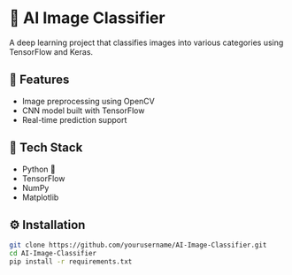 # 🚀 AI Image Classifier

A deep learning project that classifies images into various categories using TensorFlow and Keras.

## 📌 Features
- Image preprocessing using OpenCV
- CNN model built with TensorFlow
- Real-time prediction support

## 🧠 Tech Stack
- Python 🐍
- TensorFlow
- NumPy
- Matplotlib

## ⚙️ Installation
```bash
git clone https://github.com/yourusername/AI-Image-Classifier.git
cd AI-Image-Classifier
pip install -r requirements.txt
